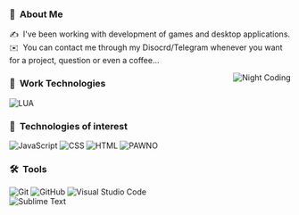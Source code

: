 ### 👨 &nbsp;About Me

✍️ &nbsp;I've been working with development of games and desktop applications.\
✉️ &nbsp;You can contact me through my Disocrd/Telegram whenever you want for a project, question or even a coffee...

<img alt="Night Coding" src="https://i.imgur.com/MfXGIDb.png" align="right"/>

### :triangular_ruler: &nbsp;Work Technologies

![LUA](https://img.shields.io/badge/-Lua-5c4196?style=flat&logo=lua&logoColor=4287f5)&nbsp;

### :open_file_folder: &nbsp;Technologies of interest

![JavaScript](https://img.shields.io/badge/-JavaScript-5c4196?style=flat&logo=javascript)&nbsp;![CSS](https://img.shields.io/badge/-CSS-5c4196?style=flat&logo=CSS3&logoColor=1572B6)&nbsp;![HTML](https://img.shields.io/badge/-HTML-5c4196?style=flat&logo=HTML5&logoColor=FF5733)&nbsp;![PAWNO](https://img.shields.io/badge/-PAWNO-5c4196?style=flat&logo=vue&logoColor=1572B6)&nbsp;



### 🛠 &nbsp;Tools

![Git](https://img.shields.io/badge/-Git-5c4196?style=flat&logo=git)&nbsp;![GitHub](https://img.shields.io/badge/-GitHub-5c4196?style=flat&logo=github)&nbsp;![Visual Studio Code](https://img.shields.io/badge/-Visual%20Studio%20Code-5c4196?style=flat&logo=visual-studio-code&logoColor=007ACC)&nbsp;\
![Sublime Text](https://img.shields.io/badge/-Sublime%20Text-5c4196?style=flat&logo=sublime-text)&nbsp;

                                                          
